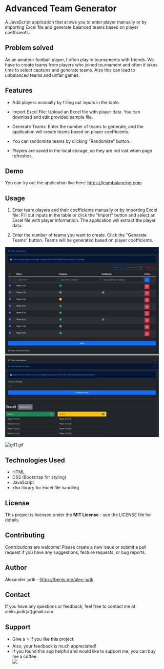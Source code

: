 # Advanced Team Generator

A JavaScript application that allows you to enter player manually or by importing Excel file and generate balanced teams based on player coefficients.

## Problem solved

As an amateur football player, I often play in tournaments with friends. We have to create teams from players who joined tournament and often it takes time to select captains and generate teams. Also this can lead to unbalanced teams and unfair games.

## Features

- Add players manually by filling out inputs in the table.

- Import Excel File: Upload an Excel file with player data. You can download and edit provided sample file.

- Generate Teams: Enter the number of teams to generate, and the application will create teams based on player coefficients.

- You can randomize teams by clicking "Randomize" button.

- Players are saved in the local storage, so they are not lost when page refreshes.

## Demo

You can try out the application live here: https://teambalancing.com

## Usage

1. Enter team players and their coefficients manually or by importing Excel file:
   Fill out inputs in the table or click the "Import" button and select an Excel file with player information.
   The application will extract the player data.

2. Enter the number of teams you want to create.
   Click the "Generate Teams" button.
   Teams will be generated based on player coefficients.

![step1.png](assets/step1.png)
![step2.png](assets/step2.png)

![gif1.gif](assets/gif1.gif)

## Technologies Used

- HTML
- CSS (Bootstrap for styling)
- JavaScript
- xlsx library for Excel file handling

## License

This project is licensed under the **MIT License** - see the LICENSE file for details.

## Contributing

Contributions are welcome! Please create a new issue or submit a pull request if you have any suggestions, feature requests, or bug reports.

## Author

Alexander jurik - https://bento.me/alex-jurik

## Contact

If you have any questions or feedback, feel free to contact me at aleks.jurik(at)gmail.com.

## Support

- Give a ⭐️ if you like this project!
- Also, your feedback is much appreciated!
- If you found this app helpful and would like to support me, you can buy me a coffee.
  <br/>
  <a href="https://www.buymeacoffee.com/alexjurik"><img src="https://img.buymeacoffee.com/button-api/?text=Buy me a coffee&emoji=☕&slug=alexjurik&button_colour=5F7FFF&font_colour=ffffff&font_family=Cookie&outline_colour=000000&coffee_colour=FFDD00" /></a>
